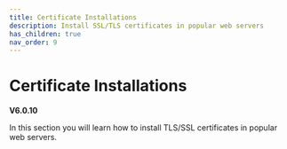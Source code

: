```yaml
---
title: Certificate Installations
description: Install SSL/TLS certificates in popular web servers
has_children: true
nav_order: 9
---
```


# Certificate Installations
**V6.0.10**

In this section you will learn how to install TLS/SSL certificates in popular web servers.

